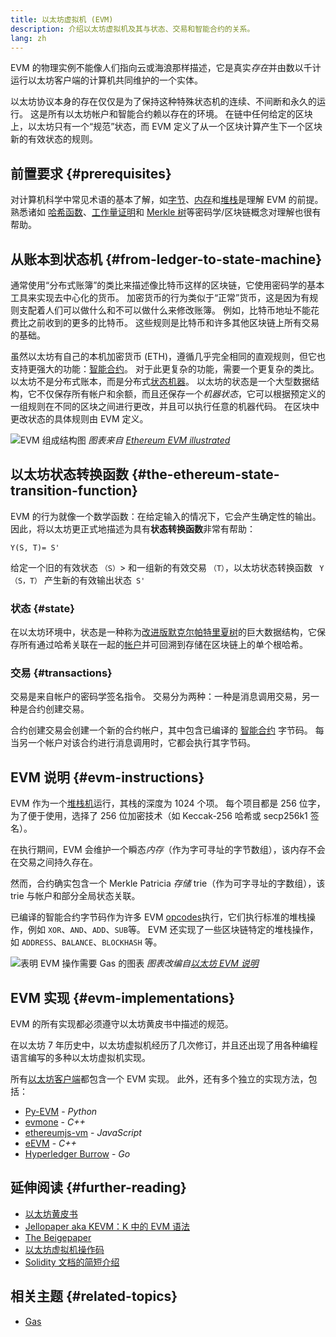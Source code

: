 ```yaml
---
title: 以太坊虚拟机 (EVM)
description: 介绍以太坊虚拟机及其与状态、交易和智能合约的关系。
lang: zh
---
```


EVM 的物理实例不能像人们指向云或海浪那样描述，它是真实*存在*并由数以千计运行以太坊客户端的计算机共同维护的一个实体。

以太坊协议本身的存在仅仅是为了保持这种特殊状态机的连续、不间断和永久的运行。 这是所有以太坊帐户和智能合约赖以存在的环境。 在链中任何给定的区块上，以太坊只有一个“规范”状态，而 EVM 定义了从一个区块计算产生下一个区块新的有效状态的规则。

## 前置要求 {#prerequisites}

对计算机科学中常见术语的基本了解，如[字节](https://wikipedia.org/wiki/Byte)、[内存](https://wikipedia.org/wiki/Computer_memory)和[堆栈](<https://wikipedia.org/wiki/Stack_(abstract_data_type)>)是理解 EVM 的前提。 熟悉诸如 [哈希函数](https://wikipedia.org/wiki/Cryptographic_hash_function)、[工作量证明](https://wikipedia.org/wiki/Proof_of_work)和 [Merkle 树](https://wikipedia.org/wiki/Merkle_tree)等密码学/区块链概念对理解也很有帮助。

## 从账本到状态机 {#from-ledger-to-state-machine}

通常使用“分布式账簿”的类比来描述像比特币这样的区块链，它使用密码学的基本工具来实现去中心化的货币。 加密货币的行为类似于“正常”货币，这是因为有规则支配着人们可以做什么和不可以做什么来修改账簿。 例如，比特币地址不能花费比之前收到的更多的比特币。 这些规则是比特币和许多其他区块链上所有交易的基础。

虽然以太坊有自己的本机加密货币 (ETH)，遵循几乎完全相同的直观规则，但它也支持更强大的功能：[智能合约](/developers/docs/smart-contracts/)。 对于此更复杂的功能，需要一个更复杂的类比。 以太坊不是分布式账本，而是分布式[状态机器](https://wikipedia.org/wiki/Finite-state_machine)。 以太坊的状态是一个大型数据结构，它不仅保存所有帐户和余额，而且还保存一个*机器状态*，它可以根据预定义的一组规则在不同的区块之间进行更改，并且可以执行任意的机器代码。 在区块中更改状态的具体规则由 EVM 定义。

![EVM 组成结构图](./evm.png) _图表来自 [Ethereum EVM illustrated](https://takenobu-hs.github.io/downloads/ethereum_evm_illustrated.pdf)_

## 以太坊状态转换函数 {#the-ethereum-state-transition-function}

EVM 的行为就像一个数学函数：在给定输入的情况下，它会产生确定性的输出。 因此，将以太坊更正式地描述为具有**状态转换函数**非常有帮助：

```
Y(S, T)= S'
```

给定一个旧的有效状态 `（S）`> 和一组新的有效交易 `（T）`，以太坊状态转换函数 ` Y（S，T）` 产生新的有效输出状态` S'`

### 状态 {#state}

在以太坊环境中，状态是一种称为[改进版默克尔帕特里夏树](/developers/docs/data-structures-and-encoding/patricia-merkle-trie/)的巨大数据结构，它保存所有通过哈希关联在一起的[帐户](/developers/docs/accounts/)并可回溯到存储在区块链上的单个根哈希。

### 交易 {#transactions}

交易是来自帐户的密码学签名指令。 交易分为两种：一种是消息调用交易，另一种是合约创建交易。

合约创建交易会创建一个新的合约帐户，其中包含已编译的 [智能合约](/developers/docs/smart-contracts/anatomy/) 字节码。 每当另一个帐户对该合约进行消息调用时，它都会执行其字节码。

## EVM 说明 {#evm-instructions}

EVM 作为一个[堆栈机](https://wikipedia.org/wiki/Stack_machine)运行，其栈的深度为 1024 个项。 每个项目都是 256 位字，为了便于使用，选择了 256 位加密技术（如 Keccak-256 哈希或 secp256k1 签名）。

在执行期间，EVM 会维护一个瞬态*内存*（作为字可寻址的字节数组），该内存不会在交易之间持久存在。

然而，合约确实包含一个 Merkle Patricia _存储_ trie（作为可字寻址的字数组），该 trie 与帐户和部分全局状态关联。

已编译的智能合约字节码作为许多 EVM [opcodes](/developers/docs/evm/opcodes)执行，它们执行标准的堆栈操作，例如 `XOR`、`AND`、`ADD`、`SUB`等。 EVM 还实现了一些区块链特定的堆栈操作，如 `ADDRESS`、`BALANCE`、`BLOCKHASH` 等。

![表明 EVM 操作需要 Gas 的图表](../gas/gas.png) _图表改编自[以太坊 EVM 说明](https://takenobu-hs.github.io/downloads/ethereum_evm_illustrated.pdf)_

## EVM 实现 {#evm-implementations}

EVM 的所有实现都必须遵守以太坊黄皮书中描述的规范。

在以太坊 7 年历史中，以太坊虚拟机经历了几次修订，并且还出现了用各种编程语言编写的多种以太坊虚拟机实现。

所有[以太坊客户端](/developers/docs/nodes-and-clients/#execution-clients)都包含一个 EVM 实现。 此外，还有多个独立的实现方法，包括：

- [Py-EVM](https://github.com/ethereum/py-evm) - _Python_
- [evmone](https://github.com/ethereum/evmone) - _C++_
- [ethereumjs-vm](https://github.com/ethereumjs/ethereumjs-vm) - _JavaScript_
- [eEVM](https://github.com/microsoft/eevm) - _C++_
- [Hyperledger Burrow](https://github.com/hyperledger/burrow) - _Go_

## 延伸阅读 {#further-reading}

- [以太坊黄皮书](https://ethereum.github.io/yellowpaper/paper.pdf)
- [Jellopaper aka KEVM：K 中的 EVM 语法](https://jellopaper.org/)
- [The Beigepaper](https://github.com/chronaeon/beigepaper)
- [以太坊虚拟机操作码](https://www.ethervm.io/)
- [Solidity 文档的简短介绍](https://docs.soliditylang.org/en/latest/introduction-to-smart-contracts.html#index-6)

## 相关主题 {#related-topics}

- [Gas](/developers/docs/gas/)
